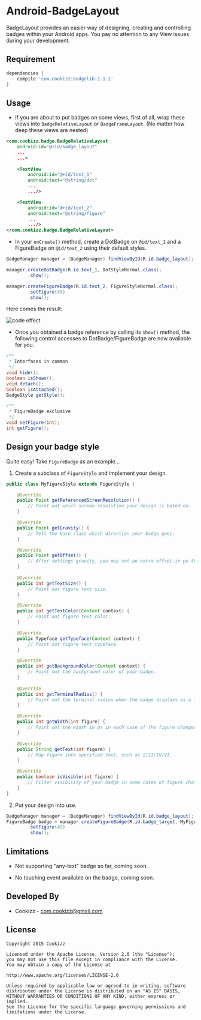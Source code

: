 # Android-BadgeLayout
BadgeLayout provides an easier way of designing, creating and controlling badges within your Android apps. You pay no attention to any View issues during your development.

## Requirement
  
```gradle
dependencies {
    compile 'com.cookizz:badgelib:1.1.1'
}
```
  
## Usage

  - If you are about to put badges on some views, first of all, wrap these views into `BadgeRelativeLayout` or `BadgeFrameLayout`. (No matter how deep these views are nested)

```xml
<com.cookizz.badge.BadgeRelativeLayout
    android:id="@+id/badge_layout"
    ...
    ...>
    
    <TextView
        android:id="@+id/text_1"
        android:text="@string/dot"
        ...
        .../>

    <TextView
        android:id="@+id/text_2"
        android:text="@string/figure"
        ...
        .../>
</com.cookizz.badge.BadgeRelativeLayout>
```

  - In your `onCreate()` method, create a DotBadge on `@id/text_1` and a FigureBadge on `@id/text_2` using their default styles.

```java
BadgeManager manager = (BadgeManager) findViewById(R.id.badge_layout);

manager.createDotBadge(R.id.text_1, DotStyleNormal.class);
        .show();

manager.createFigureBadge(R.id.text_2, FigureStyleNormal.class);
        .setFigure(45)
        .show();
```

  Here comes the result: 
  
  ![code effect](http://7xawtr.com1.z0.glb.clouddn.com/dot_and_figure_badge.png)
  
  - Once you obtained a badge reference by calling its `show()` method, the following control accesses to DotBadge/FigureBadge are now available for you.

```java
/**
 * Interfaces in common
 */
void hide();
boolean isShown();
void detach();
boolean isAttached();
BadgeStyle getStyle();

/**
 * FigureBadge exclusive
 */
void setFigure(int);
int getFigure();
```

## Design your badge style
  Quite easy! Take `FigureBadge` as an example...
  
  1. Create a subclass of `FigureStyle` and implement your design.
  
```java
public class MyFigureStyle extends FigureStyle {

    @Override
    public Point getReferencedScreenResolution() {
        // Point out which screen resolution your design is based on.
    }

    @Override
    public Point getGravity() {
        // Tell the base class which direction your badge goes.
    }

    @Override
    public Point getOffset() {
        // After settings gravity, you may set an extra offset in px the badge will go.
    }
    
    @Override
    public int getTextSize() {
        // Point out figure text size.
    }

    @Override
    public int getTextColor(Context context) {
        // Point out figure text color.
    }

    @Override
    public Typeface getTypeface(Context context) {
        // Point out figure text typeface.
    }

    @Override
    public int getBackgroundColor(Context context) {
        // Point out the background color of your badge.
    }
    
    @Override
    public int getTerminalRadius() {
        // Point out the terminal radius when the badge displays as a fully round rect.
    }

    @Override
    public int getWidth(int figure) {
        // Point out the width in px in each case of the figure changes.
    }

    @Override
    public String getText(int figure) {
        // Map figure into specified text, such as I/II/IV/VI.
    }

    @Override
    public boolean isVisible(int figure) {
        // Filter visibility of your badge in some cases of figure changes.
    }
}
```
    
  2. Put your design into use.

```java
BadgeManager manager = (BadgeManager) findViewById(R.id.badge_layout);
FigureBadge badge = manager.createFigureBadge(R.id.badge_target, MyFigureStyle.class)
        .setFigure(45)
        .show();
```

## Limitations
  
  * Not supporting "any-text" badge so far, coming soon.
  
  * No touching event available on the badge, coming soon.
  
## Developed By

  * Cookizz - <com.cookizz@gmail.com>

## License

    Copyright 2015 Cookizz

    Licensed under the Apache License, Version 2.0 (the "License");
    you may not use this file except in compliance with the License.
    You may obtain a copy of the License at

    http://www.apache.org/licenses/LICENSE-2.0

    Unless required by applicable law or agreed to in writing, software
    distributed under the License is distributed on an "AS IS" BASIS,
    WITHOUT WARRANTIES OR CONDITIONS OF ANY KIND, either express or implied.
    See the License for the specific language governing permissions and
    limitations under the License.
